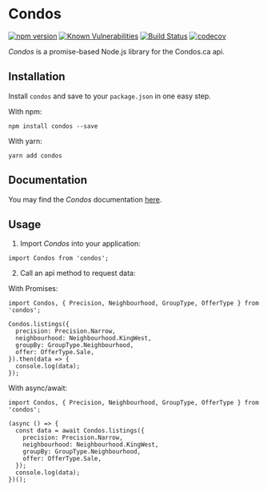 # Condos  
[![npm version](https://badge.fury.io/js/condos.svg)](https://badge.fury.io/js/condos)
[![Known Vulnerabilities](https://snyk.io/test/github/stephenpoole/condos/badge.svg)](https://snyk.io/test/github/stephenpoole/condos)
[![Build Status](https://travis-ci.com/stephenpoole/condos.svg?token=qUi7ehLLw3vHe3SLFzbH&branch=master)](https://travis-ci.com/stephenpoole/condos)
[![codecov](https://codecov.io/gh/stephenpoole/condos/branch/master/graph/badge.svg?token=mOjWyZQkOk)](https://codecov.io/gh/stephenpoole/condos)  

*Condos* is a promise-based Node.js library for the Condos.ca api.

## Installation
Install `condos` and save to your `package.json` in one easy step.

With npm:
```
npm install condos --save
```

With yarn:
```
yarn add condos
```

## Documentation
You may find the *Condos* documentation [here](https://stephenpoole.github.io/condos).

## Usage
1) Import *Condos* into your application:
```
import Condos from 'condos';
```

2) Call an api method to request data:

With Promises:
```
import Condos, { Precision, Neighbourhood, GroupType, OfferType } from 'condos';

Condos.listings({
  precision: Precision.Narrow,
  neighbourhood: Neighbourhood.KingWest,
  groupBy: GroupType.Neighbourhood,
  offer: OfferType.Sale,
}).then(data => {
  console.log(data);
});
```

With async/await:
```
import Condos, { Precision, Neighbourhood, GroupType, OfferType } from 'condos';

(async () => {
  const data = await Condos.listings({
    precision: Precision.Narrow,
    neighbourhood: Neighbourhood.KingWest,
    groupBy: GroupType.Neighbourhood,
    offer: OfferType.Sale,
  });
  console.log(data);
})();
```

